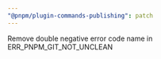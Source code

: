 ```yaml
---
"@pnpm/plugin-commands-publishing": patch
---
```


Remove double negative error code name in ERR_PNPM_GIT_NOT_UNCLEAN
